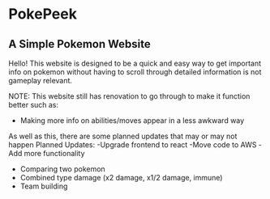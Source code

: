 # PokePeek
## A Simple Pokemon Website ## 
Hello! This website is designed to be a quick and easy way to get important info on pokemon without having to scroll through detailed information is not gameplay relevant. 

NOTE: This website still has renovation to go through to make it function better such as:
- Making more info on abilities/moves appear in a less awkward way

As well as this, there are some planned updates that may or may not happen
Planned Updates:
-Upgrade frontend to react
-Move code to AWS
-Add more functionality
  - Comparing two pokemon
  - Combined type damage (x2 damage, x1/2 damage, immune)
  - Team building 
